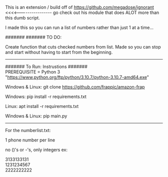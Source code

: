 This is an extension / build off of https://github.com/megadose/ignorant <<<<---------------- go check out his module that does ALOT more than this dumb script. 

I made this so you can run a list of numbers rather than just 1 at a time...

#######
####### TO DO:<br>

Create function that cuts checked numbers from list. Made so you can stop and start without having to start from the beginning.

----------------------------------------------------------

#######
To Run:
Instrustions
#######<br>
PREREQUISITE = Python 3 "https://www.python.org/ftp/python/3.10.7/python-3.10.7-amd64.exe"


Windows & Linux:
git clone https://github.com/frappic/amazon-frap


Windows:
pip install -r requirements.txt

Linux:
apt install -r requirements.txt

Windows & Linux:
pip main.py

----------------------------------------------------------


For the numberlist.txt:

1 phone number per line

no ()'s or -'s, only integers
ex:

3133133131<br>
1231234567<br>
2222222222<br>




